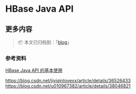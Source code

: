 # HBase Java API

## 更多内容

> 📦 本文已归档到：「[blog](https://github.com/dunwu/blog)」

### 参考资料

[HBase Java API 的基本使用](https://github.com/heibaiying/BigData-Notes/blob/master/notes/Hbase_Java_API.md)

https://blog.csdn.net/jiyiqinlovexx/article/details/36526433
https://blog.csdn.net/u010967382/article/details/38046821
